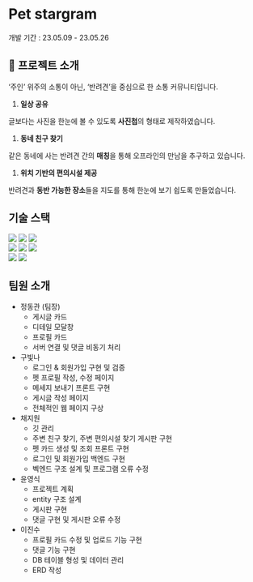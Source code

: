 # Pet stargram

개발 기간 : 23.05.09 - 23.05.26

## 📜 프로젝트 소개
‘주인’ 위주의 소통이 아닌, ‘반려견’을 중심으로 한  소통 커뮤니티입니다.

1. **일상 공유**

글보다는 사진을 한눈에 볼 수 있도록 **사진첩**의 형태로 제작하였습니다.

1. **동네 친구 찾기**

같은 동네에 사는 반려견 간의 **매칭**을 통해 오프라인의 만남을 추구하고 있습니다.

1. **위치 기반의 편의시설 제공**

반려견과 **동반 가능한 장소**들을 지도를 통해 한눈에 보기 쉽도록 만들었습니다.

## 기술 스택
<img src="https://img.shields.io/badge/html5-E34F26?style=for-the-badge&logo=html5&logoColor=white"> <img src="https://img.shields.io/badge/css-1572B6?style=for-the-badge&logo=css3&logoColor=white"> 
<img src="https://img.shields.io/badge/javascript-F7DF1E?style=for-the-badge&logo=javascript&logoColor=black"> 
<br>
<img src="https://img.shields.io/badge/java-007396?style=for-the-badge&logo=java&logoColor=white"> 
<img src="https://img.shields.io/badge/springboot-6DB33F?style=for-the-badge&logo=springboot&logoColor=white">
<img src="https://img.shields.io/badge/node.js-339933?style=for-the-badge&logo=Node.js&logoColor=white">
<br>
<img src="https://img.shields.io/badge/mariaDB-003545?style=for-the-badge&logo=mariaDB&logoColor=white"> 
<img src="https://img.shields.io/badge/bootstrap-7952B3?style=for-the-badge&logo=bootstrap&logoColor=white">


## 팀원 소개
- 정동관 (팀장)
    - 게시글 카드
    - 디테일 모달창
    - 프로필 카드
    - 서버 연결 및 댓글 비동기 처리
- 구빛나
    - 로그인 & 회원가입 구현 및 검증
    - 펫 프로필 작성, 수정 페이지
    - 메세지 보내기 프론트 구현
    - 게시글 작성 페이지
    - 전체적인 웹 페이지 구상
- 채지원
    - 깃 관리
    - 주변 친구 찾기, 주변 편의시설 찾기 게시판 구현
    - 펫 카드 생성 및 조회 프론트 구현
    - 로그인 및 회원가입 백엔드 구현
    - 벡엔드 구조 설계 및 프로그램 오류 수정
- 윤영식
    - 프로젝트 계획
    - entity 구조 설계
    - 게시판 구현
    - 댓글 구현 및 게시판 오류 수정
- 이진수
    - 프로필 카드 수정 및 업로드 기능 구현
    - 댓글 기능 구현
    - DB 테이블 형성 및 데이터 관리
    - ERD 작성
